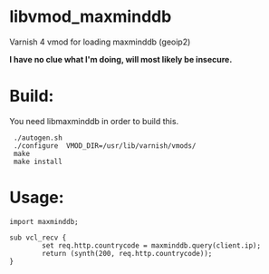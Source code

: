 libvmod_maxminddb
=================

Varnish 4 vmod for loading maxminddb (geoip2)

**I have no clue what I'm doing, will most likely be insecure.**



Build:
=================
You need libmaxminddb in order to build this.

```
 ./autogen.sh
 ./configure  VMOD_DIR=/usr/lib/varnish/vmods/
 make
 make install
```

Usage:
=================
```
import maxminddb;

sub vcl_recv {
        set req.http.countrycode = maxminddb.query(client.ip);
        return (synth(200, req.http.countrycode));
}

```
